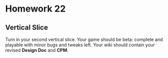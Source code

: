 Homework 22
======================
Vertical Slice
----------------------

Turn in your second vertical slice.  Your game should be beta: complete and playable with minor bugs and tweaks left.  Your wiki should contain your revised **Design Doc** and **CPM**.
